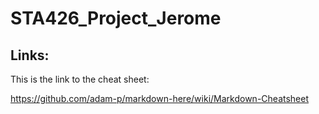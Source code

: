 # STA426_Project_Jerome

## Links: 
This is the link to the cheat sheet:

https://github.com/adam-p/markdown-here/wiki/Markdown-Cheatsheet
